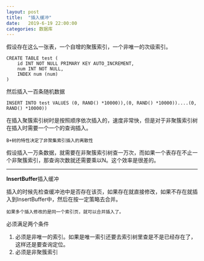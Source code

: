 ```yaml
---
layout: post
title:  "插入缓冲"
date:   2019-6-19 22:00:00
categories: 数据库
---
```


假设存在这么一张表，一个自增的聚簇索引，一个非唯一的次级索引。

```
CREATE TABLE test (
    id INT NOT NULL PRIMARY KEY AUTO_INCREMENT,
    num INT NOT NULL,
    INDEX num (num)
)
```

然后插入一百条随机数据

```
INSERT INTO test VALUES (0, RAND() *10000)),(0, RAND() *10000))....(0, RAND() *10000))
```

在插入聚簇索引树时是按照顺序依次插入的，速度非常快，但是对于非聚簇索引树在插入时需要一个一个的查询插入。

    B+树的特性决定了非聚集索引插入的离散性

假设插入一万条数据，就需要在非聚簇索引树查一万次，而如果一个表存在不止一个非聚簇索引，那查询次数就还需要乘以N。这个效率是很差的。

--------

**InsertBuffer**插入缓冲

插入的时候先检查缓冲池中是否存在该页，如果存在就直接修改，如果不存在就插入到InsertBuffer中，然后在按一定策略去合并。

    如果多个插入修改的是同一个索引页，就可以合并插入了。

必须满足两个条件

1. 必须是非唯一的索引。如果是唯一索引还要去索引树里查是不是已经存在了，这样还是要查询定位。
2. 必须是非聚簇索引